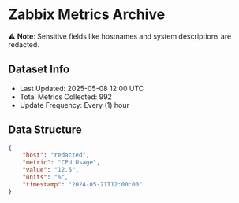 # Zabbix Metrics Archive

⚠️ **Note**: Sensitive fields like hostnames and system descriptions are redacted.

## Dataset Info
- Last Updated: 2025-05-08 12:00 UTC
- Total Metrics Collected: 992
- Update Frequency: Every (1) hour

## Data Structure
```json
{
    "host": "redacted",
    "metric": "CPU Usage",
    "value": "12.5",
    "units": "%",
    "timestamp": "2024-05-21T12:00:00"
}
```
